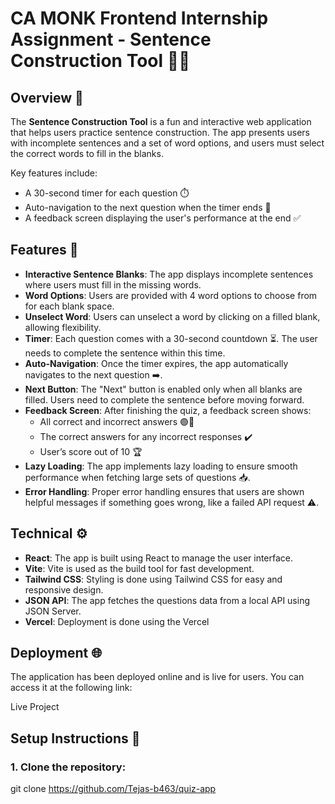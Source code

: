 # CA MONK Frontend Internship Assignment - Sentence Construction Tool 🧑‍💻

## Overview 📝
The **Sentence Construction Tool** is a fun and interactive web application that helps users practice sentence construction. The app presents users with incomplete sentences and a set of word options, and users must select the correct words to fill in the blanks. 

Key features include:
- A 30-second timer for each question ⏱️
- Auto-navigation to the next question when the timer ends 🔄
- A feedback screen displaying the user's performance at the end ✅


## Features 🌟
- **Interactive Sentence Blanks**: The app displays incomplete sentences where users must fill in the missing words.
- **Word Options**: Users are provided with 4 word options to choose from for each blank space.
- **Unselect Word**: Users can unselect a word by clicking on a filled blank, allowing flexibility.
- **Timer**: Each question comes with a 30-second countdown ⏳. The user needs to complete the sentence within this time.
- **Auto-Navigation**: Once the timer expires, the app automatically navigates to the next question ➡️.
- **Next Button**: The "Next" button is enabled only when all blanks are filled. Users need to complete the sentence before moving forward.
- **Feedback Screen**: After finishing the quiz, a feedback screen shows:
  - All correct and incorrect answers 🟢🔴
  - The correct answers for any incorrect responses ✔️
  - User’s score out of 10 🏆
- **Lazy Loading**: The app implements lazy loading to ensure smooth performance when fetching large sets of questions 📥.
- **Error Handling**: Proper error handling ensures that users are shown helpful messages if something goes wrong, like a failed API request ⚠️.

## Technical  ⚙️
- **React**: The app is built using React to manage the user interface.
- **Vite**: Vite is used as the build tool for fast development.
- **Tailwind CSS**: Styling is done using Tailwind CSS for easy and responsive design.
- **JSON API**: The app fetches the questions data from a local API using JSON Server.
- **Vercel**: Deployment is done using the Vercel

## Deployment 🌐
The application has been deployed online and is live for users. You can access it at the following link:

Live Project 

## Setup Instructions 🚀

### 1. Clone the repository:

git clone https://github.com/Tejas-b463/quiz-app

